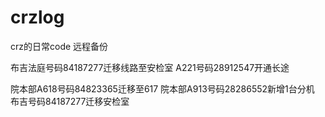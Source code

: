 # crzlog
crz的日常code 远程备份


布吉法庭号码84187277迁移线路至安检室
A221号码28912547开通长途


院本部A618号码84823365迁移至617
院本部A913号码28286552新增1台分机
布吉号码84187277迁移安检室
